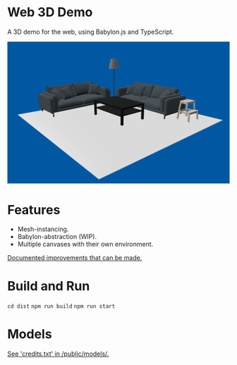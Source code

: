 # Web 3D Demo
A 3D demo for the web, using Babylon.js and TypeScript.

![alt text](screenshot.png "Screenshot of the demo.")

# Features
- Mesh-instancing.
- Babylon-abstraction (WIP).
- Multiple canvases with their own environment.

[Documented improvements that can be made.](src/improvements.md)

# Build and Run
`cd dist`
`npm run build`
`npm run start`

# Models
[See 'credits.txt' in /public/models/.](public/models/credits.txt)